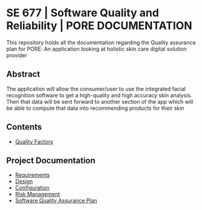 # SE 677 | Software Quality and Reliability | PORE DOCUMENTATION
This repository holds all the documentation regarding the Quality assurance plan for PORE: An application looking at holistic skin care digital solution provider

## Abstract

The application will allow the consumer/user to use the integrated facial recognition software to get a high-quality and high accuracy skin analysis. Then that data will be sent forward to another section of the app which will be able to compute that data into recommending products for their skin

## Contents

  - [Quality Factors](/quality-assurance/src/QUALITYFACTORS.md)
 

## Project Documentation
- [Requirements](/requirements/README.md)
- [Design](/design/README.md)
- [Configuration](/configuration/README.md)
- [Risk Management](/risk/README.md)
- [Software Quality Assurance Plan](/quality-assurance/README.md)